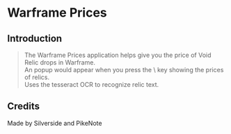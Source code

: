 # Warframe Prices

## Introduction

> The Warframe Prices application helps give you the price of Void Relic drops in Warframe.  
> An popup would appear when you press the \ key showing the prices of relics.  
> Uses the tesseract OCR to recognize relic text.

## Credits
Made by Silverside and PikeNote